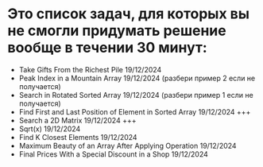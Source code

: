 # Это список задач, для которых вы не смогли придумать решение вообще в течении 30 минут:

- Take Gifts From the Richest Pile 19/12/2024
- Peak Index in a Mountain Array 19/12/2024 (разбери пример 2 если не получается)
- Search in Rotated Sorted Array 19/12/2024 (разбери пример 1 если не получается)
- Find First and Last Position of Element in Sorted Array 19/12/2024 +++
- Search a 2D Matrix 19/12/2024 +++
- Sqrt(x) 19/12/2024 
- Find K Closest Elements 19/12/2024 
- Maximum Beauty of an Array After Applying Operation 19/12/2024 
- Final Prices With a Special Discount in a Shop 19/12/2024




 

    